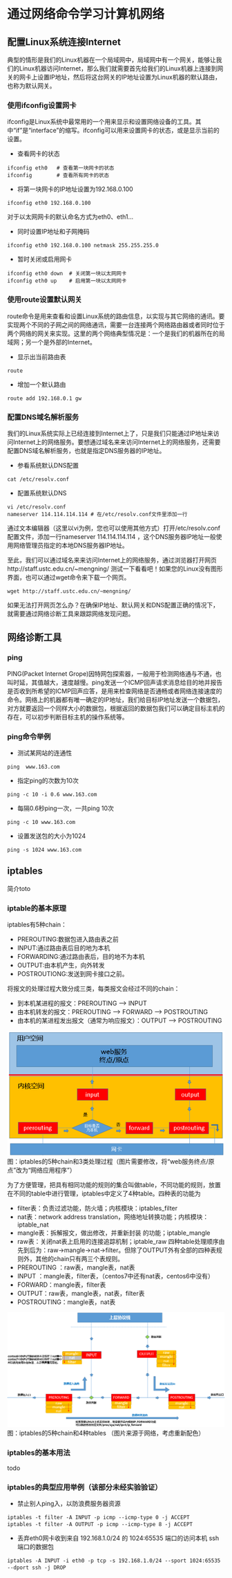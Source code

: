 # 通过网络命令学习计算机网络

## 配置Linux系统连接Internet

典型的情形是我们的Linux机器在一个局域网中，局域网中有一个网关，能够让我们的Linux机器访问Internet，那么我们就需要首先给我们的Linux机器上连接到网关的网卡上设置IP地址，然后将这台网关的IP地址设置为Linux机器的默认路由，也称为默认网关。

### 使用ifconfig设置网卡

ifconfig是Linux系统中最常用的一个用来显示和设置网络设备的工具。其中“if”是“interface”的缩写。ifconfig可以用来设置网卡的状态，或是显示当前的设置。 
* 查看网卡的状态
```
ifconfig eth0   # 查看第一块网卡的状态
ifconfig        # 查看所有网卡的状态
```
* 将第一块网卡的IP地址设置为192.168.0.100
```
ifconfig eth0 192.168.0.100
```
对于以太网网卡的默认命名方式为eth0、eth1...
* 同时设置IP地址和子网掩码
```
ifconfig eth0 192.168.0.100 netmask 255.255.255.0 
```
* 暂时关闭或启用网卡
```
ifconfig eth0 down  # 关闭第一块以太网网卡
ifconfig eth0 up    # 启用第一块以太网网卡
```

### 使用route设置默认网关

route命令是用来查看和设置Linux系统的路由信息，以实现与其它网络的通讯。要实现两个不同的子网之间的网络通讯，需要一台连接两个网络路由器或者同时位于两个网络的网关来实现。这里的两个网络典型情况是：一个是我们的机器所在的局域网；另一个是外部的Internet。

* 显示出当前路由表
```
route
```
* 增加一个默认路由
```
route add 192.168.0.1 gw
```
### 配置DNS域名解析服务

我们的Linux系统实际上已经连接到Internet上了，只是我们只能通过IP地址来访问Internet上的网络服务。要想通过域名来来访问Internet上的网络服务，还需要配置DNS域名解析服务，也就是指定DNS服务器的IP地址。

* 参看系统默认DNS配置
```
cat /etc/resolv.conf
```
* 配置系统默认DNS
```
vi /etc/resolv.conf
nameserver 114.114.114.114 # 在/etc/resolv.conf文件里添加一行
```
通过文本编辑器（这里以vi为例，您也可以使用其他方式）打开/etc/resolv.conf 配置文件，添加一行nameserver 114.114.114.114 ，这个DNS服务器IP地址一般使用网络管理员指定的本地DNS服务器IP地址。

至此，我们可以通过域名来来访问Internet上的网络服务，通过浏览器打开网页http://staff.ustc.edu.cn/~mengning/ 测试一下看看吧！如果您的Linux没有图形界面，也可以通过wget命令来下载一个网页。
```
wget http://staff.ustc.edu.cn/~mengning/
```
如果无法打开网页怎么办？在确保IP地址、默认网关和DNS配置正确的情况下，就需要通过网络诊断工具来跟踪网络发现问题。
## 网络诊断工具
### ping
PING(Packet Internet Grope)因特网包探索器，一般用于检测网络通与不通，也叫时延，其值越大，速度越慢。ping发送一个ICMP回声请求消息给目的地并报告是否收到所希望的ICMP回声应答，是用来检查网络是否通畅或者网络连接速度的命令。网络上的机器都有唯一确定的IP地址，我们给目标IP地址发送一个数据包，对方就要返回一个同样大小的数据包，根据返回的数据包我们可以确定目标主机的存在，可以初步判断目标主机的操作系统等。
### ping命令举例
* 测试某网站的连通性
```
ping  www.163.com
```
* 指定ping的次数为10次
```
ping -c 10 -i 0.6 www.163.com
```
* 每隔0.6秒ping一次，一共ping 10次
```
ping -c 10 www.163.com
```
* 设置发送包的大小为1024
```
ping -s 1024 www.163.com
```
## iptables
简介toto
### iptable的基本原理
iptables有5种chain：
* PREROUTING:数据包进入路由表之前
* INPUT:通过路由表后目的地为本机
* FORWARDING:通过路由表后，目的地不为本机
* OUTPUT:由本机产生，向外转发
* POSTROUTIONG:发送到网卡接口之前。

将报文的处理过程大致分成三类，每类报文会经过不同的chain：

* 到本机某进程的报文：PREROUTING --> INPUT
* 由本机转发的报文：PREROUTING --> FORWARD --> POSTROUTING
* 由本机的某进程发出报文（通常为响应报文）：OUTPUT --> POSTROUTING

![iptables的5种chain和3类处理过程](images/iptables-chains.png)
图：iptables的5种chain和3类处理过程（图片需要修改，将“web服务终点/原点”改为“网络应用程序”）

为了方便管理，把具有相同功能的规则的集合叫做table，不同功能的规则，放置在不同的table中进行管理，iptables中定义了4种table。四种表的功能为
* filter表：负责过滤功能，防火墙；内核模块：iptables_filter
* nat表：network address translation，网络地址转换功能；内核模块：iptable_nat
* mangle表：拆解报文，做出修改，并重新封装 的功能；iptable_mangle
* raw表：关闭nat表上启用的连接追踪机制；iptable_raw
四种table处理顺序由先到后为：raw→mangle→nat→filter。但除了OUTPUT外有全部的四种表规则外，其他的chain只有两三个表规则。
* PREROUTING ：raw表，mangle表，nat表
* INPUT ：mangle表，filter表，（centos7中还有nat表，centos6中没有）
* FORWARD：mangle表，filter表
* OUTPUT：raw表，mangle表，nat表，filter表
* POSTROUTING：mangle表，nat表

![iptables的5种chain和4种tables](images/iptables-tables.png)
图：iptables的5种chain和4种tables （图片来源于网络，考虑重新配色）
### iptables的基本用法
todo
### iptables的典型应用举例（该部分未经实验验证）

* 禁止别人ping入，以防浪费服务器资源
```
iptables -t filter -A INPUT -p icmp --icmp-type 0 -j ACCEPT
iptables -t filter -A OUTPUT -p icmp --icmp-type 8 -j ACCEPT
```
* 丢弃eth0网卡收到来自 192.168.1.0/24 的 1024:65535 端口的访问本机 ssh 端口的数据包
```
iptables -A INPUT -i eth0 -p tcp -s 192.168.1.0/24 --sport 1024:65535 --dport ssh -j DROP
```
